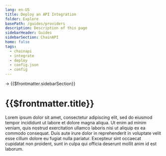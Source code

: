 ```yaml
---
lang: en-US
title: Deploy an API Integration
folder: Explore
basePath: /guides/providers
description: Description of this page
sidebarHeader: Guides
sidebarSection: ChainAPI
home: false
tags:
  - chainapi
  - integrate
  - deploy
  - config.json
  - config
---
```


→ {{$frontmatter.sidebarSection}}

# {{$frontmatter.title}}

Lorem ipsum dolor sit amet, consectetur adipiscing elit, sed do eiusmod tempor
incididunt ut labore et dolore magna aliqua. Ut enim ad minim veniam, quis
nostrud exercitation ullamco laboris nisi ut aliquip ex ea commodo consequat.
Duis aute irure dolor in reprehenderit in voluptate velit esse cillum dolore eu
fugiat nulla pariatur. Excepteur sint occaecat cupidatat non proident, sunt in
culpa qui officia deserunt mollit anim id est laborum.
